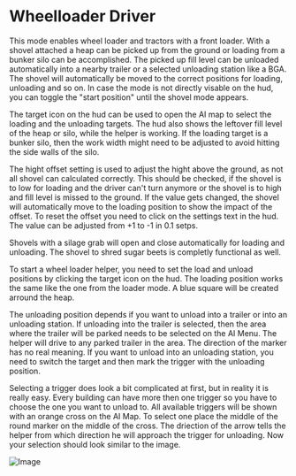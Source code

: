 # Wheelloader Driver


This mode enables wheel loader and tractors with a front loader. 
With a shovel attached a heap can be picked up from the ground or loading from a bunker silo can be accomplished.
The picked up fill level can be unloaded automatically into a nearby trailer or a selected unloading station like a BGA.
The shovel will automatically be moved to the correct positions for loading, unloading and so on.
In case the mode is not directly visable on the hud, you can toggle the "start position" until the shovel mode appears.

The target icon on the hud can be used to open the AI map to select the loading and the unloading targets.
The hud also shows the leftover fill level of the heap or silo, while the helper is working.
If the loading target is a bunker silo, then the work width might need to be adjusted to avoid hitting the side walls of the silo.

The hight offset setting is used to adjust the hight above the ground, as not all shovel can calculated correctly. 
This should be checked, if the shovel is to low for loading and the driver can't turn anymore or the shovel is to high and fill level is missed to the ground.
If the value gets changed, the shovel will automatically move to the loading position to show the impact of the offset.
To reset the offset you need to click on the settings text in the hud. The value can be adjusted from +1 to -1 in 0.1 setps.

Shovels with a silage grab will open and close automatically for loading and unloading.
The shovel to shred sugar beets is completly functional as well.



To start a wheel loader helper, you need to set the load and unload positions by clicking the target icon on the hud.
The loading position works the same like the one from the loader mode. A blue square will be created arround the heap.

The unloading position depends if you want to unload into a trailer or into an unloading station.
If unloading into the trailer is selected, then the area where the trailer will be parked needs to be selected on the AI Menu.
The helper will drive to any parked trailer in the area. The direction of the marker has no real meaning.
If you want to unload into an unloading station, you need to switch the target and then mark the trigger with the unloading position.



Selecting a trigger does look a bit complicated at first, but in reality it is really easy.
Every building can have more then one trigger so you have to choose the one you want to unload to.
All available triggers will be shown with an orange cross on the AI Map.
To select one place the middle of the round marker on the middle of the cross.
The driection of the arrow tells the helper from which direction he will approach the trigger for unloading.
Now your selection should look similar to the image.


![Image](/home/runner/work/CourseplayHelp/CourseplayHelp/translation_data/shovelloadertrigger_0_0_830_610.png)


